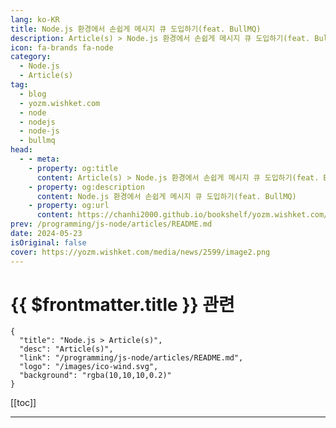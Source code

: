 ```yaml
---
lang: ko-KR
title: Node.js 환경에서 손쉽게 메시지 큐 도입하기(feat. BullMQ)
description: Article(s) > Node.js 환경에서 손쉽게 메시지 큐 도입하기(feat. BullMQ)
icon: fa-brands fa-node
category: 
  - Node.js
  - Article(s)
tag: 
  - blog
  - yozm.wishket.com
  - node
  - nodejs
  - node-js
  - bullmq
head:
  - - meta:
    - property: og:title
      content: Article(s) > Node.js 환경에서 손쉽게 메시지 큐 도입하기(feat. BullMQ)
    - property: og:description
      content: Node.js 환경에서 손쉽게 메시지 큐 도입하기(feat. BullMQ)
    - property: og:url
      content: https://chanhi2000.github.io/bookshelf/yozm.wishket.com/2599.html
prev: /programming/js-node/articles/README.md
date: 2024-05-23
isOriginal: false
cover: https://yozm.wishket.com/media/news/2599/image2.png
---
```


# {{ $frontmatter.title }} 관련

```component VPCard
{
  "title": "Node.js > Article(s)",
  "desc": "Article(s)",
  "link": "/programming/js-node/articles/README.md",
  "logo": "/images/ico-wind.svg",
  "background": "rgba(10,10,10,0.2)"
}
```

[[toc]]

---

<SiteInfo
  name="Node.js 환경에서 손쉽게 메시지 큐 도입하기(feat. BullMQ) | 요즘IT"
  desc="메시지 큐는 컴퓨터 시스템에서 쓰이는 비동기 통신 프로토콜의 한 종류입니다. 이를 활용하면 응용 프로그램이 다른 응용 프로그램으로 메시지를 보낼 수 있습니다. 메시지 큐는 서버리스 및 마이크로서비스 아키텍처의 중요한 요소입니다. 서비스 간의 비동기 통신을 용이하게 만들어 서비스의 성능, 신뢰성, 그리고 확장성을 올려주기 때문이죠. 다만 분산 환경에서 대량의 메시지를 처리할 때 메시지 큐를 관리하는 것은 어려운 작업입니다. 그럴 때 Redis를 기반으로 구축된 Node.js 라이브러리, BullMQ의 도움을 받을 수 있습니다."
  url="https://yozm.wishket.com/magazine/detail/2599/"
  logo="https://yozm.wishket.com/static/renewal/img/global/gnb_yozmit.svg"
  preview="https://yozm.wishket.com/media/news/2599/image2.png"/>

<!-- TODO: 작성 -->

